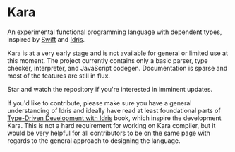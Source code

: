 # Kara

An experimental functional programming language with dependent types, inspired by [Swift](https://swift.org) and [Idris](https://www.idris-lang.org).

Kara is at a very early stage and is not available for general or limited use at this moment. The project currently contains only a basic
parser, type checker, interpreter, and JavaScript codegen. Documentation is sparse and most of the features are still in flux.

Star and watch the repository if you're interested in imminent updates.

If you'd like to contribute, please make sure you have a general understanding of Idris and ideally have read at least foundational parts
of [Type-Driven Development with Idris](https://www.manning.com/books/type-driven-development-with-idris) book, which inspire
the development Kara. This is not a hard requirement for working on Kara compiler, but it would be very helpful for all contributors to
be on the same page with regards to the general approach to designing the language.
